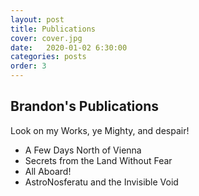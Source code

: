 ```yaml
---
layout: post
title: Publications
cover: cover.jpg
date:   2020-01-02 6:30:00
categories: posts
order: 3
---
```


## Brandon's Publications

Look on my Works, ye Mighty, and despair!

* A Few Days North of Vienna
* Secrets from the Land Without Fear
* All Aboard!
* AstroNosferatu and the Invisible Void

